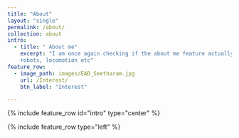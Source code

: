 ```yaml
---
title: "About"
layout: "single"
permalink: /about/
collection: about
intro:
  - title: " About me"
    excerpt: "I am once again checking if the about me feature actually works. I am Seetharam, trying to create this website. Interested in workign with humanoid     
    robots, locomotion etc"
feature_row:
  - image_path: images/EAD_Seetharam.jpg
    url: /Interest/
    btn_label: "Interest"

---
```

{% include feature_row id="intro" type="center" %}

{% include feature_row type="left" %}
